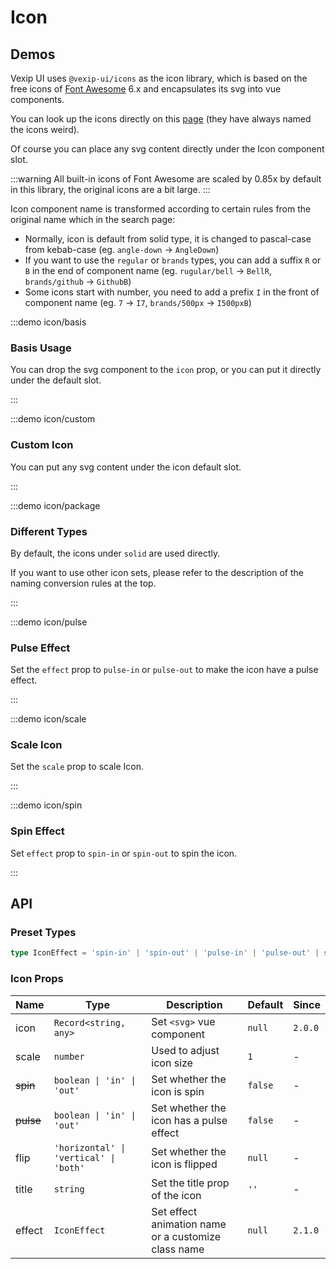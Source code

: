 # Icon

## Demos

Vexip UI uses `@vexip-ui/icons` as the icon library, which is based on the free icons of [Font Awesome](https://fontawesome.com/) 6.x and encapsulates its svg into vue components.

You can look up the icons directly on this [page](https://fontawesome.com/search?m=free) (they have always named the icons weird).

Of course you can place any svg content directly under the Icon component slot.

:::warning
All built-in icons of Font Awesome are scaled by 0.85x by default in this library, the original icons are a bit large.
:::

Icon component name is transformed according to certain rules from the original name which in the search page:

- Normally, icon is default from solid type, it is changed to pascal-case from kebab-case (eg. `angle-down` -> `AngleDown`)
- If you want to use the `regular` or `brands` types, you can add a suffix `R` or `B` in the end of component name (eg. `rugular/bell` -> `BellR`, `brands/github` -> `GithubB`)
- Some icons start with number, you need to add a prefix `I` in the front of component name (eg. `7` -> `I7`, `brands/500px` -> `I500pxB`)

:::demo icon/basis

### Basis Usage

You can drop the svg component to the `icon` prop, or you can put it directly under the default slot.

:::

:::demo icon/custom

### Custom Icon

You can put any svg content under the icon default slot.

:::

:::demo icon/package

### Different Types

By default, the icons under `solid` are used directly.

If you want to use other icon sets, please refer to the description of the naming conversion rules at the top.

:::

:::demo icon/pulse

### Pulse Effect

Set the `effect` prop to `pulse-in` or `pulse-out` to make the icon have a pulse effect.

:::

:::demo icon/scale

### Scale Icon

Set the `scale` prop to scale Icon.

:::

:::demo icon/spin

### Spin Effect

Set `effect` prop to `spin-in` or `spin-out` to spin the icon.

:::

## API

### Preset Types

```ts
type IconEffect = 'spin-in' | 'spin-out' | 'pulse-in' | 'pulse-out' | string
```

### Icon Props

| Name      | Type                                   | Description                                         | Default | Since   |
| --------- | -------------------------------------- | --------------------------------------------------- | ------- | ------- |
| icon      | `Record<string, any>`                  | Set `<svg>` vue component                           | `null`  | `2.0.0` |
| scale     | `number`                               | Used to adjust icon size                            | `1`     | -       |
| ~~spin~~  | `boolean \| 'in' \| 'out'`             | Set whether the icon is spin                        | `false` | -       |
| ~~pulse~~ | `boolean \| 'in' \| 'out'`             | Set whether the icon has a pulse effect             | `false` | -       |
| flip      | `'horizontal' \| 'vertical' \| 'both'` | Set whether the icon is flipped                     | `null`  | -       |
| title     | `string`                               | Set the title prop of the icon                      | `''`    | -       |
| effect    | `IconEffect`                           | Set effect animation name or a customize class name | `null`  | `2.1.0` |
